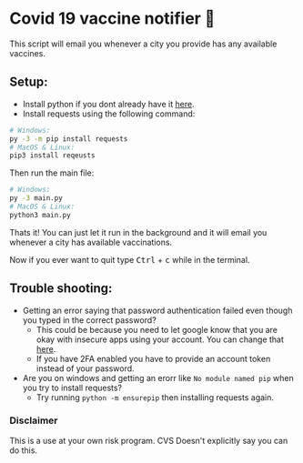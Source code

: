 # Covid 19 vaccine notifier 💉
This script will email you whenever a city you provide has any available vaccines.

## Setup:
- Install python if you dont already have it [here](https://python.org/downloads).
- Install requests using the following command:
```sh
# Windows:
py -3 -m pip install requests
# MacOS & Linux:
pip3 install reqeusts
```
Then run the main file:
```sh
# Windows:
py -3 main.py
# MacOS & Linux:
python3 main.py
```
Thats it! You can just let it run in the background and it will email you whenever a city has available vaccinations.

Now if you ever want to quit type <kbd>Ctrl</kbd> + <kbd>c</kbd> while in the terminal.

## Trouble shooting:
- Getting an error saying that password authentication failed even though you typed in the correct password?
  - This could be because you need to let google know that you are okay with insecure apps using your account. You can change that [here](https://myaccount.google.com/security).
  - If you have 2FA enabled you have to provide an account token instead of your password.
- Are you on windows and getting an erorr like `No module named pip` when you try to install requests?
  - Try running `python -m ensurepip` then installing requests again.

### Disclaimer
This is a use at your own risk program. CVS Doesn't explicitly say you can do this.
